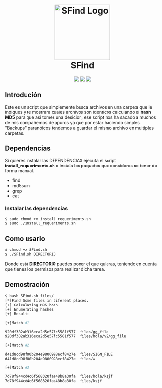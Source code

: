 <h1 align="center">
  <br>
  <a href="https://github.com/n0obit4/SFind"><img src="https://raw.githubusercontent.com/n0obit4/SFind/master/Logo.png" alt="SFind Logo" border="0" width="180"></a>
  <br>
  SFind
  <br>
</h1>

<p align="center">
  <img src="https://img.shields.io/badge/Release-v1.0-Red.svg">
  <img src="https://img.shields.io/badge/License-GPL%20v3.0-brightyellow.svg">
  <img src="https://img.shields.io/badge/Platform-Linux-yellow.svg">
</p>

## Introdución

Este es un script que simplemente busca archivos en una carpeta que le indiques y te mostrara cuales archivos son identicos calculando el **hash MD5** para que asi tomes una desicion, ese script nos ha sacado a muchos de mis compañemos de apuros ya que por estar haciendo simples "Backups" paranóicos tendemos a guardar el mismo archivo en multiples carpetas.

## Dependencias

Si quieres instalar las DEPENDENCIAS ejecuta el script **install_requeriments.sh** o instala los paquetes que consideres no tener de forma manual.

  - find
  - md5sum
  - grep
  - cat

### Instalar las dependencias

```bash
$ sudo chmod +x install_requeriments.sh
$ sudo ./install_requeriments.sh
```

## Como usarlo

```bash
$ chmod +x SFind.sh
$ ./SFind.sh DIRECTORIO
```
Donde está **DIRECTORIO** puedes poner el que quieras, teniendo en cuenta que tienes los permisos para realizar dicha tarea.

## Demostración

```bash
$ bash SFind.sh files/
[*]Find Some files in diferent places.
[+] Calculating MD5 hash
[+] Enumerating hashes
[+] Result:

[+]Match #1

920df382ab316eca2d5e57fc5581f577  files/gg_file
920df382ab316eca2d5e57fc5581f577  files/hola/v2/gg_file

[+]Match #2

d41d8cd98f00b204e9800998ecf8427e  files/SIGN_FILE
d41d8cd98f00b204e9800998ecf8427e  files/=

[+]Match #3

7d78f944cd4c6f568320faa48b8a30fa  files/hola/ksjf
7d78f944cd4c6f568320faa48b8a30fa  files/ksjf
```
